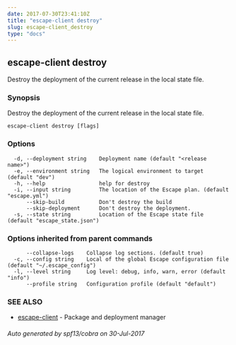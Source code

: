 ```yaml
---
date: 2017-07-30T23:41:10Z
title: "escape-client destroy"
slug: escape-client_destroy
type: "docs"
---
```

## escape-client destroy

Destroy the deployment of the current release in the local state file.

### Synopsis


Destroy the deployment of the current release in the local state file.

```
escape-client destroy [flags]
```

### Options

```
  -d, --deployment string    Deployment name (default "<release name>")
  -e, --environment string   The logical environment to target (default "dev")
  -h, --help                 help for destroy
  -i, --input string         The location of the Escape plan. (default "escape.yml")
      --skip-build           Don't destroy the build
      --skip-deployment      Don't destroy the deployment.
  -s, --state string         Location of the Escape state file (default "escape_state.json")
```

### Options inherited from parent commands

```
      --collapse-logs    Collapse log sections. (default true)
  -c, --config string    Local of the global Escape configuration file (default "~/.escape_config")
  -l, --level string     Log level: debug, info, warn, error (default "info")
      --profile string   Configuration profile (default "default")
```

### SEE ALSO
* [escape-client](../escape-client/)	 - Package and deployment manager

###### Auto generated by spf13/cobra on 30-Jul-2017
